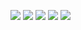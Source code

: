 [![](https://raw.githubusercontent.com/AbhinayMe/github-profile-summary-cards-example/master/profile-summary-card-output/vue/0-profile-details.svg)](https://github.com/AbhinayMe/github-profile-summary-cards)
[![](https://raw.githubusercontent.com/AbhinayMe/github-profile-summary-cards-example/master/profile-summary-card-output/vue/1-repos-per-language.svg)](https://github.com/AbhinayMe/github-profile-summary-cards) [![](https://raw.githubusercontent.com/AbhinayMe/github-profile-summary-cards-example/master/profile-summary-card-output/vue/2-most-commit-language.svg)](https://github.com/AbhinayMe/github-profile-summary-cards)
[![](https://raw.githubusercontent.com/AbhinayMe/github-profile-summary-cards-example/master/profile-summary-card-output/vue/3-stats.svg)](https://github.com/AbhinayMe/github-profile-summary-cards) [![](https://raw.githubusercontent.com/AbhinayMe/github-profile-summary-cards-example/master/profile-summary-card-output/vue/4-productive-time.svg)](https://github.com/AbhinayMe/github-profile-summary-cards)
